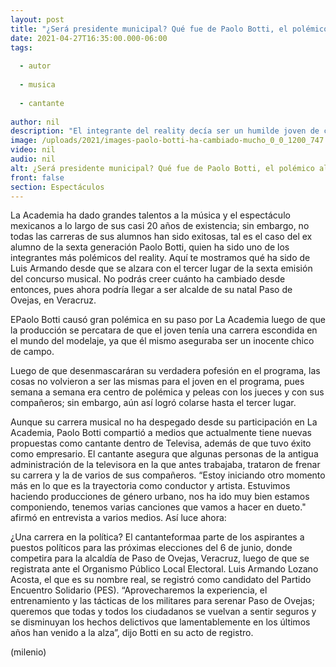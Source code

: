 ```yaml
---
layout: post
title: "¿Será presidente municipal? Qué fue de Paolo Botti, el polémico alumno de 'La Academia'"
date: 2021-04-27T16:35:00.000-06:00
tags:
  
  - autor
  
  - musica
  
  - cantante
  
author: nil
description: "El integrante del reality decía ser un humilde joven de campo y en realidad era modelo. "
image: /uploads/2021/images-paolo-botti-ha-cambiado-mucho_0_0_1200_747.jpg
video: nil
audio: nil
alt: ¿Será presidente municipal? Qué fue de Paolo Botti, el polémico alumno de 'La Academia'
front: false
section: Espectáculos
---
```


La Academia ha dado grandes talentos a la música y el espectáculo mexicanos a lo largo de sus casi 20 años de existencia; sin embargo, no todas las carreras de sus alumnos han sido exitosas, tal es el caso del ex alumno de la sexta generación Paolo Botti, quien ha sido uno de los integrantes más polémicos del reality. Aquí te mostramos qué ha sido de Luis Armando desde que se alzara con el tercer lugar de la sexta emisión del concurso musical. No podrás creer cuánto ha cambiado desde entonces, pues ahora podría llegar a ser alcalde de su natal Paso de Ovejas, en Veracruz.

EPaolo Botti causó gran polémica en su paso por La Academia luego de que la producción se percatara de que el joven tenía una carrera escondida en el mundo del modelaje, ya que él mismo aseguraba ser un inocente chico de campo. 

Luego de que desenmascaráran su verdadera pofesión en el programa, las cosas no volvieron a ser las mismas para el joven en el programa, pues semana a semana era centro de polémica y peleas con los jueces y con sus compañeros; sin embargo, aún así logró colarse hasta el tercer lugar. 

Aunque su carrera musical no ha despegado desde su participación en La Academia, Paolo Botti compartió a medios que actualmente tiene nuevas propuestas como cantante dentro de Televisa, además de que tuvo éxito como empresario. El cantante asegura que algunas personas de la antigua administración de la televisora en la que antes trabajaba, trataron de frenar su carrera y la de varios de sus compañeros. “Estoy iniciando otro momento más en lo que es la trayectoria como conductor y artista. Estuvimos haciendo producciones de género urbano, nos ha ido muy bien estamos componiendo, tenemos varias canciones que vamos a hacer en dueto." afirmó en entrevista a varios medios. Así luce ahora: 

¿Una carrera en la política? El cantanteformaa parte de los aspirantes a puestos políticos para las próximas elecciones del 6 de junio, donde competira para la alcaldía de Paso de Ovejas, Veracruz, luego de que se  registrata ante el Organismo Público Local Electoral. Luis Armando Lozano Acosta, el que es su nombre real, se registró como candidato del Partido Encuentro Solidario (PES). “Aprovecharemos la experiencia, el entrenamiento y las tácticas de los militares para serenar Paso de Ovejas; queremos que todas y todos los ciudadanos se vuelvan a sentir seguros y se disminuyan los hechos delictivos que lamentablemente en los últimos años han venido a la alza”, dijo Botti en su acto de registro. 

(milenio)